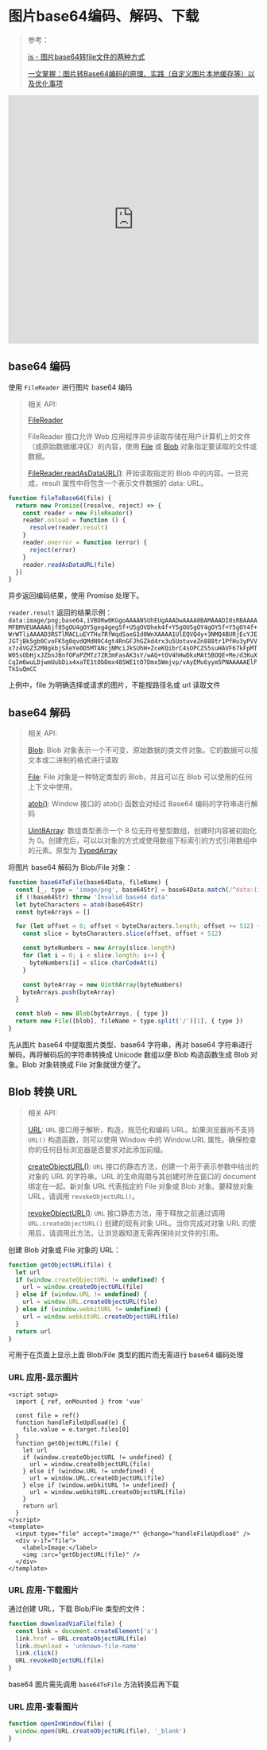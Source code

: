 # 图片base64编码、解码、下载

> 参考：
>
> [js - 图片base64转file文件的两种方式](https://blog.csdn.net/qq_43886365/article/details/126729188)
>
> [一文掌握：图片转Base64编码的原理、实践（自定义图片本地缓存等）以及优化事项](https://blog.csdn.net/u012347650/article/details/139339767)

<ClientOnly>
  <iframe height="500" style="width: 100%;" scrolling="no" title="image-base64-and-download" src="https://codepen.io/zymbth/embed/preview/mdYXWbq?default-tab=result&editable=true" frameborder="no" loading="lazy" allowtransparency="true" allowfullscreen="true">
    See the Pen <a href="https://codepen.io/zymbth/pen/mdYXWbq">
    image-base64-and-download</a> by zymbth (<a href="https://codepen.io/zymbth">@zymbth</a>)
    on <a href="https://codepen.io">CodePen</a>.
  </iframe>
</ClientOnly>

## base64 编码

使用 `FileReader` 进行图片 base64 编码

> 相关 API:
>
> [FileReader](https://developer.mozilla.org/zh-CN/docs/Web/API/FileReader)
>
> FileReader 接口允许 Web 应用程序异步读取存储在用户计算机上的文件（或原始数据缓冲区）的内容，使用 [File](https://developer.mozilla.org/zh-CN/docs/Web/API/File) 或 [Blob](https://developer.mozilla.org/zh-CN/docs/Web/API/Blob) 对象指定要读取的文件或数据。
>
> [FileReader.readAsDataURL()](https://developer.mozilla.org/zh-CN/docs/Web/API/FileReader/readAsDataURL): 开始读取指定的 Blob 中的内容。一旦完成，result 属性中将包含一个表示文件数据的 data: URL。

```js
function fileToBase64(file) {
  return new Promise((resolve, reject) => {
    const reader = new FileReader()
    reader.onload = function () {
      resolve(reader.result)
    }
    reader.onerror = function (error) {
      reject(error)
    }
    reader.readAsDataURL(file)
  })
}
```

异步返回编码结果，使用 Promise 处理下。

`reader.result` 返回的结果示例：
`data:image/png;base64,iVBORw0KGgoAAAANSUhEUgAAADwAAAA8BAMAAADI0sRBAAAAMFBMVEUAAAA6jf85gOU4gOY5geg4geg5f+U5gOVDhek4f+Y5gOU5gOY4gOY5f+Y5gOY4f+WrWTliAAAAD3RSTlMACLuEYTHu7RfWqdSaeG1d0WnXAAAA1UlEQVQ4y+3NMQ4BURjEcYJEJGTjBk5gb0CvoFK5g0qvdQMdN9C4gt4RnGFJhGZkd4rx3u5UotuveZn888tr1PfHu3yPVVx7z4VGZ32M8gkbjSXeYe0D5MTANcjNMciJkSUhH+ZceKQibrC4sOPCZS5suHAVF67kFpMTW05sObHjxJZbnJBnfOPaPZMTz7ZR3mFasAK3sY/wAQ+tOV4hHwDkxMAt5BOQE+Me/d3KuXCqIm6wuLDjwmUubDix4xaTE1tObDmx48SWE1tO7Dmx5Wmjvp/vAyEMu6yym5PNAAAAAElFTkSuQmCC`

上例中，file 为明确选择或请求的图片，不能按路径名或 url 读取文件

## base64 解码

> 相关 API:
>
> [Blob](https://developer.mozilla.org/zh-CN/docs/Web/API/Blob): Blob 对象表示一个不可变、原始数据的类文件对象。它的数据可以按文本或二进制的格式进行读取
>
> [File](https://developer.mozilla.org/zh-CN/docs/Web/API/File): File 对象是一种特定类型的 Blob，并且可以在 Blob 可以使用的任何上下文中使用。
>
> [atob()](https://developer.mozilla.org/zh-CN/docs/Web/API/Window/atob): Window 接口的 atob() 函数会对经过 Base64 编码的字符串进行解码
>
> [Uint8Array](https://developer.mozilla.org/zh-CN/docs/Web/JavaScript/Reference/Global_Objects/Uint8Array): 数组类型表示一个 8 位无符号整型数组，创建时内容被初始化为 0。创建完后，可以以对象的方式或使用数组下标索引的方式引用数组中的元素。原型为 [TypedArray](https://developer.mozilla.org/en-US/docs/Web/JavaScript/Reference/Global_Objects/TypedArray)

将图片 base64 解码为 Blob/File 对象：

```js
function base64ToFile(base64Data, fileName) {
  const [_, type = 'image/png', base64Str] = base64Data.match(/^data:(image\/\w+);base64,(.+)/)
  if (!base64Str) throw 'Invalid base64 data'
  let byteCharacters = atob(base64Str)
  const byteArrays = []

  for (let offset = 0; offset < byteCharacters.length; offset += 512) {
    const slice = byteCharacters.slice(offset, offset + 512)

    const byteNumbers = new Array(slice.length)
    for (let i = 0; i < slice.length; i++) {
      byteNumbers[i] = slice.charCodeAt(i)
    }

    const byteArray = new Uint8Array(byteNumbers)
    byteArrays.push(byteArray)
  }

  const blob = new Blob(byteArrays, { type })
  return new File([blob], fileName + type.split('/')[1], { type })
}
```

先从图片 base64 中提取图片类型、base64 字符串，再对 base64 字符串进行解码，再将解码后的字符串转换成 Unicode 数组以便 Blob 构造函数生成 Blob 对象。Blob 对象转换成 File 对象就很方便了。

## Blob 转换 URL

> 相关 API:
>
> [URL](https://developer.mozilla.org/zh-CN/docs/Web/API/URL): `URL` 接口用于解析，构造，规范化和编码 URL。如果浏览器尚不支持 `URL()` 构造函数，则可以使用 Window 中的 Window.URL 属性。确保检查你的任何目标浏览器是否要求对此添加前缀。
>
> [createObjectURL()](https://developer.mozilla.org/zh-CN/docs/Web/API/URL/createObjectURL_static): `URL` 接口的静态方法，创建一个用于表示参数中给出的对象的 URL 的字符串。URL 的生命周期与其创建时所在窗口的 document 绑定在一起。新对象 URL 代表指定的 File 对象或 Blob 对象。要释放对象 URL，请调用 `revokeObjectURL()`。
>
> [revokeObjectURL()](https://developer.mozilla.org/zh-CN/docs/Web/API/URL/revokeObjectURL_static): `URL` 接口静态方法，用于释放之前通过调用 `URL.createObjectURL()` 创建的现有对象 URL。当你完成对对象 URL 的使用后，请调用此方法，让浏览器知道无需再保持对文件的引用。

创建 Blob 对象或 File 对象的 URL：

```js
function getObjectURL(file) {
  let url
  if (window.createObjectURL != undefined) {
    url = window.createObjectURL(file)
  } else if (window.URL != undefined) {
    url = window.URL.createObjectURL(file)
  } else if (window.webkitURL != undefined) {
    url = window.webkitURL.createObjectURL(file)
  }
  return url
}
```

可用于在页面上显示上面 Blob/File 类型的图片而无需进行 base64 编码处理

### URL 应用-显示图片

```vue
<script setup>
  import { ref, onMounted } from 'vue'

  const file = ref()
  function handleFileUpdload(e) {
    file.value = e.target.files[0]
  }
  function getObjectURL(file) {
    let url
    if (window.createObjectURL != undefined) {
      url = window.createObjectURL(file)
    } else if (window.URL != undefined) {
      url = window.URL.createObjectURL(file)
    } else if (window.webkitURL != undefined) {
      url = window.webkitURL.createObjectURL(file)
    }
    return url
  }
</script>
<template>
  <input type="file" accept="image/*" @change="handleFileUpdload" />
  <div v-if="file">
    <label>Image:</label>
    <img :src="getObjectURL(file)" />
  </div>
</template>
```

### URL 应用-下载图片

通过创建 URL，下载 Blob/File 类型的文件：

```js
function downloadViaFile(file) {
  const link = document.createElement('a')
  link.href = URL.createObjectURL(file)
  link.download = 'unknown-file-name'
  link.click()
  URL.revokeObjectURL(file)
}
```

base64 图片需先调用 `base64ToFile` 方法转换后再下载

### URL 应用-查看图片

```js
function openInWindow(file) {
  window.open(URL.createObjectURL(file), '_blank')
}
```
